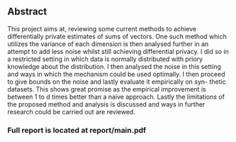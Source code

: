 ## Abstract
This project aims at, reviewing some current methods to achieve differentially
private estimates of sums of vectors. One such method which utilizes the variance
of each dimension is then analysed further in an attempt to add less noise whilst
still achieving differential privacy. I did so in a restricted setting in which data is
normally distributed with priory knowledge about the distribution. I then analysed
the noise in this setting and ways in which the mechanism could be used optimally.
I then proceed to give bounds on the noise and lastly evaluate it empirically on syn-
thetic datasets. This shows great promise as the empirical improvement is between
1 to d times better than a naive approach. Lastly the limitations of the proposed
method and analysis is discussed and ways in further research could be carried out
are reviewed.

### Full report is located at report/main.pdf
